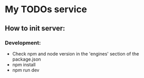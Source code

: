 # My TODOs service

## How to init server:

### Development:

- Check npm and node version in the 'engines' section of the package.json
- npm install
- npm run dev
